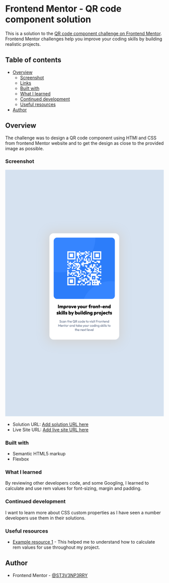 # Frontend Mentor - QR code component solution

This is a solution to the [QR code component challenge on Frontend Mentor](https://www.frontendmentor.io/challenges/qr-code-component-iux_sIO_H). Frontend Mentor challenges help you improve your coding skills by building realistic projects.

## Table of contents

- [Overview](#overview)
  - [Screenshot](#screenshot)
  - [Links](#links)
  - [Built with](#built-with)
  - [What I learned](#what-i-learned)
  - [Continued development](#continued-development)
  - [Useful resources](#useful-resources)
- [Author](#author)

## Overview
The challenge was to design a QR code component using HTMl and CSS from frontend Mentor website and to get the design as close to the provided image as possible.

### Screenshot

![](https://github.com/ST3V3NP3RRY/QR-code-component/blob/main/images/Screenshot%20%20QR%20code%20component.png)

- Solution URL: [Add solution URL here](https://your-solution-url.com)
- Live Site URL: [Add live site URL here](https://your-live-site-url.com)

### Built with

- Semantic HTML5 markup
- Flexbox

### What I learned

By reviewing other developers code, and some Googling, I learned to calculate and use rem values for font-sizing, margin and padding.

### Continued development

I want to learn more about CSS custom properties as I have seen a number developers use them in their solutions.

### Useful resources

- [Example resource 1](https://stackoverflow.com/questions/11352783/how-to-calculate-rem-for-type#:~:text=If%20you%20want%2032px%2C%20then,then%2024%20%2F%2012%20%3D%202%20.) - This helped me to understand how to calculate rem values for use throughout my project.

## Author

- Frontend Mentor - [@ST3V3NP3RRY](https://www.frontendmentor.io/profile/@ST3V3NP3RRY)



